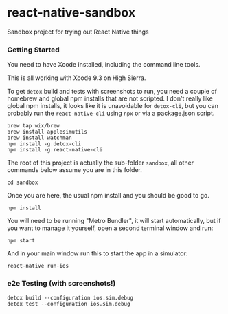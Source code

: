 # react-native-sandbox
Sandbox project for trying out React Native things

### Getting Started

You need to have Xcode installed, including the command line tools.

This is all working with Xcode 9.3 on High Sierra.

To get `detox` build and tests with screenshots to run, you need a couple of homebrew and global npm installs that are not scripted. I don't really like global npm installs, it looks like it is unavoidable for `detox-cli`, but you can probably run the `react-native-cli` using `npx` or via a package.json script.

```
brew tap wix/brew
brew install applesimutils
brew install watchman
npm install -g detox-cli
npm install -g react-native-cli
```


The root of this project is actually the sub-folder `sandbox`, all other commands below assume you are in this folder.

```
cd sandbox
```

Once you are here, the usual npm install and you should be good to go.

```
npm install
```


You will need to be running "Metro Bundler", it will start automatically, but if you want to manage it yourself, open a second terminal window and run:
```
npm start
```

And in your main window run this to start the app in a simulator:

```
react-native run-ios
```

### e2e Testing (with screenshots!)

```
detox build --configuration ios.sim.debug
detox test --configuration ios.sim.debug
```
